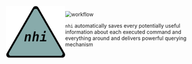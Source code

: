 <img src="docs/nhi-logo-200x200.png" align="left">

![workflow](https://github.com/strang1ato/nhi/actions/workflows/ci.yml/badge.svg)

`nhi` automatically saves every potentially useful information about each executed command and everything around
and delivers powerful querying mechanism
